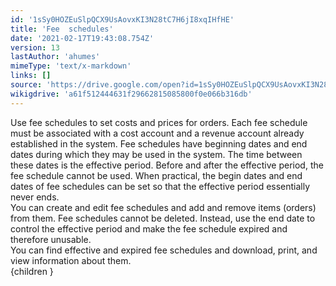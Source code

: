 ```yaml
---
id: '1sSy0HOZEuSlpQCX9UsAovxKI3N28tC7H6jI8xqIHfHE'
title: 'Fee  schedules'
date: '2021-02-17T19:43:08.754Z'
version: 13
lastAuthor: 'ahumes'
mimeType: 'text/x-markdown'
links: []
source: 'https://drive.google.com/open?id=1sSy0HOZEuSlpQCX9UsAovxKI3N28tC7H6jI8xqIHfHE'
wikigdrive: 'a61f512444631f29662815085800f0e066b316db'
---
```

Use fee schedules to set costs and prices for orders. Each fee schedule must be associated with a cost account and a revenue account already established in the system. Fee schedules have beginning dates and end dates during which they may be used in the system. The time between these dates is the effective period. Before and after the effective period, the fee schedule cannot be used. When practical, the begin dates and end dates of fee schedules can be set so that the effective period essentially never ends.  
You can create and edit fee schedules and add and remove items (orders) from them. Fee schedules cannot be deleted. Instead, use the end date to control the effective period and make the fee schedule expired and therefore unusable.  
You can find effective and expired fee schedules and download, print, and view information about them.  
{children }
